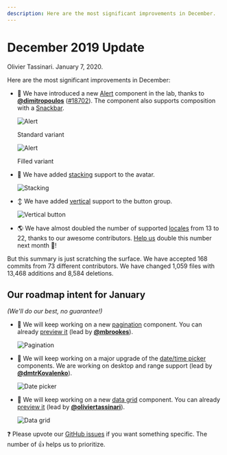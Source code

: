 ```yaml
---
description: Here are the most significant improvements in December.
---
```


# December 2019 Update

Olivier Tassinari. January 7, 2020.

Here are the most significant improvements in December:

- 🚨 We have introduced a new [Alert](https://mui.com/components/alert/) component in the lab, thanks to **[@dimitropoulos](https://github.com/dimitropoulos)** ([#18702](https://github.com/mui-org/material-ui/pull/18702)). The component also supports composition with a [Snackbar](/components/snackbars/#customized-snackbars).

  ![Alert](/static/blog/december-2019-update/alert.png)

  <p class="blog-description">Standard variant</p>

  ![Alert](/static/blog/december-2019-update/alert-filled.png)

  <p class="blog-description">Filled variant</p>

- 👤 We have added [stacking](/components/avatars/#grouped) support to the avatar.

  ![Stacking](/static/blog/december-2019-update/stacking.png)

- ↕️ We have added [vertical](/components/buttons/#group-orientation) support to the button group.

  ![Vertical button](/static/blog/december-2019-update/vertical-buttons.png)

- 🌎 We have almost doubled the number of supported [locales](/guides/localization/#localization) from 13 to 22, thanks to our awesome contributors. [Help us](https://github.com/mui-org/material-ui/blob/next/packages/material-ui/src/locale/index.js) double this number next month 🚀!

But this summary is just scratching the surface. We have accepted 168 commits from 73 different contributors. We have changed 1,059 files with 13,468 additions and 8,584 deletions.

## Our roadmap intent for January

_(We'll do our best, no guarantee!)_

- 💄 We will keep working on a new [pagination](https://github.com/mui-org/material-ui/pull/19049) component. You can already [preview it](https://deploy-preview-19049--material-ui.netlify.app/components/pagination/) (lead by [**@mbrookes**](https://github.com/mbrookes)).

  ![Pagination](/static/blog/december-2019-update/pagination.png)

- 📅 We will keep working on a major upgrade of the [date/time picker](https://github.com/mui-org/material-ui-pickers/issues/1293) components. We are working on desktop and range support (lead by [**@dmtrKovalenko**](https://github.com/dmtrKovalenko)).

  ![Date picker](/static/blog/december-2019-update/date-picker.png)

- 🧮 We will keep working on a new [data grid](https://github.com/mui-org/material-ui/pull/18872) component. You can already [preview it](https://deploy-preview-18872--material-ui.netlify.app/components/data-grid/) (lead by [**@oliviertassinari**](https://github.com/oliviertassinari)).

  ![Data grid](/static/blog/december-2019-update/data-grid.png)

❓ Please upvote our [GitHub issues](https://github.com/mui-org/material-ui/issues) if you want something specific. The number of 👍 helps us to prioritize.

